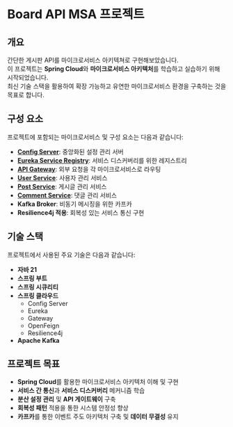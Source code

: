 # **Board API MSA 프로젝트**

## **개요**

간단한 게시판 API를 마이크로서비스 아키텍쳐로 구현해보았습니다.   
이 프로젝트는 **Spring Cloud**와 **마이크로서비스 아키텍처**를 학습하고 실습하기 위해 시작되었습니다.   
최신 기술 스택을 활용하여 확장 가능하고 유연한 마이크로서비스 환경을 구축하는 것을 목표로 합니다.   

## **구성 요소**

프로젝트에 포함되는 마이크로서비스 및 구성 요소는 다음과 같습니다:

- [**Config Server**](https://github.com/board-api-msa/config-server): 중앙화된 설정 관리 서버
- [**Eureka Service Registry**](https://github.com/board-api-msa/eureka-server): 서비스 디스커버리를 위한 레지스트리
- [**API Gateway**](https://github.com/board-api-msa/gateway-server): 외부 요청을 각 마이크로서비스로 라우팅
- [**User Service**](https://github.com/board-api-msa/user-service): 사용자 관리 서비스
- [**Post Service**](https://github.com/board-api-msa/post-service): 게시글 관리 서비스
- [**Comment Service**](https://github.com/board-api-msa/comment-service): 댓글 관리 서비스
- **Kafka Broker**: 비동기 메시징을 위한 카프카
- **Resilience4j 적용**: 회복성 있는 서비스 통신 구현

## **기술 스택**

프로젝트에서 사용된 주요 기술은 다음과 같습니다:

- **자바 21**
- **스프링 부트**
- **스프링 시큐리티**
- **스프링 클라우드**
  - Config Server
  - Eureka
  - Gateway
  - OpenFeign
  - Resilience4j
- **Apache Kafka**

## **프로젝트 목표**

- **Spring Cloud**를 활용한 마이크로서비스 아키텍처 이해 및 구현
- **서비스 간 통신**과 **서비스 디스커버리** 메커니즘 학습
- **분산 설정 관리** 및 **API 게이트웨이** 구축
- **회복성 패턴** 적용을 통한 시스템 안정성 향상
- **카프카**를 통한 이벤트 주도 아키텍처 구축 및 **데이터 무결성** 유지
